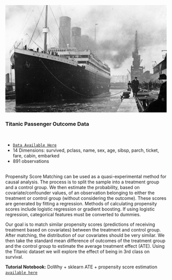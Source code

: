 ![Picture of the RMS Titanic](https://raw.githubusercontent.com/TejuOye/CausalFast/main/api/images/Titanic.jpg)
<br>
<h3>Titanic Passenger Outcome Data</h3><br>

- [`Data Available Here`](https://raw.githubusercontent.com/TejuOye/CausalFast/main/api/data/titanic.csv) 
- 14 Dimensions: survived, pclass, name, sex, age, sibsp, parch, ticket, fare, cabin, embarked
- 891 observations
<br>
Propensity Score Matching can be used as a quasi-experimental method for causal analysis. The process is to split the sample into a treatment group and a control group. We then estimate the probability, based on covariate/confounder values, of an observation belonging to either the treatment or control group (without considering the outcome). These scores are generated by fitting a regression. Methods of calculating propensity scores include logistic regression or gradient boosting. If using logistic regression, categorical features must be converted to dummies.

Our goal is to match similar propensity scores (predictions of receiving treatment based on covariates) between the treatment and control group. After matching, the distribution of our covariates should be very similar. We then take the standard mean difference of outcomes of the treatment group and the control group to estimate the average treatment effect (ATE). Using the Titanic dataset we will explore the effect of being in 3rd class on survival.

<b>Tutorial Notebook:</b> DoWhy + sklearn ATE + propensity score estimation [`available here`](https://github.com/TejuOye/CausalFast/blob/main/api/notebooks/Titanic.ipynb) </b>
